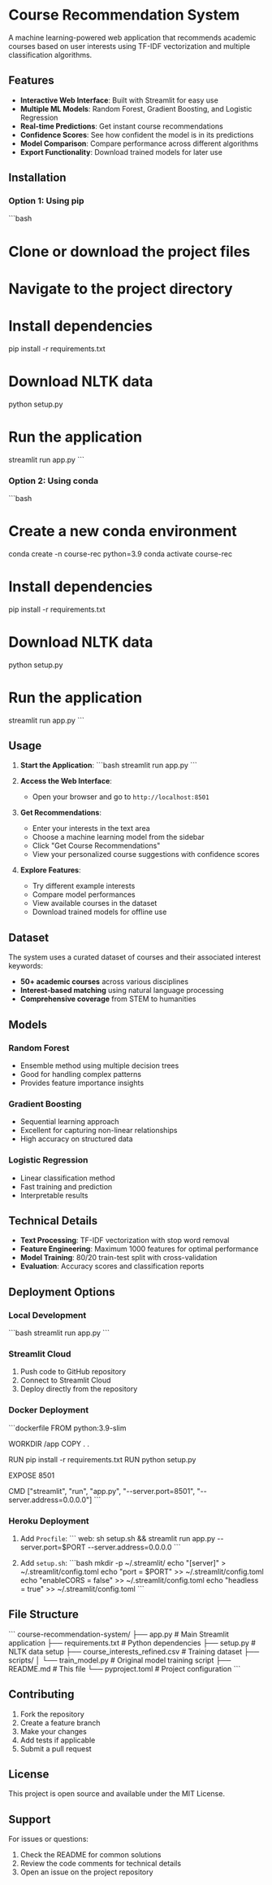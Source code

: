 # Course Recommendation System

A machine learning-powered web application that recommends academic courses based on user interests using TF-IDF vectorization and multiple classification algorithms.

## Features

- **Interactive Web Interface**: Built with Streamlit for easy use
- **Multiple ML Models**: Random Forest, Gradient Boosting, and Logistic Regression
- **Real-time Predictions**: Get instant course recommendations
- **Confidence Scores**: See how confident the model is in its predictions
- **Model Comparison**: Compare performance across different algorithms
- **Export Functionality**: Download trained models for later use

## Installation

### Option 1: Using pip

\`\`\`bash
# Clone or download the project files
# Navigate to the project directory

# Install dependencies
pip install -r requirements.txt

# Download NLTK data
python setup.py

# Run the application
streamlit run app.py
\`\`\`

### Option 2: Using conda

\`\`\`bash
# Create a new conda environment
conda create -n course-rec python=3.9
conda activate course-rec

# Install dependencies
pip install -r requirements.txt

# Download NLTK data
python setup.py

# Run the application
streamlit run app.py
\`\`\`

## Usage

1. **Start the Application**:
   \`\`\`bash
   streamlit run app.py
   \`\`\`

2. **Access the Web Interface**:
   - Open your browser and go to `http://localhost:8501`

3. **Get Recommendations**:
   - Enter your interests in the text area
   - Choose a machine learning model from the sidebar
   - Click "Get Course Recommendations"
   - View your personalized course suggestions with confidence scores

4. **Explore Features**:
   - Try different example interests
   - Compare model performances
   - View available courses in the dataset
   - Download trained models for offline use

## Dataset

The system uses a curated dataset of courses and their associated interest keywords:
- **50+ academic courses** across various disciplines
- **Interest-based matching** using natural language processing
- **Comprehensive coverage** from STEM to humanities

## Models

### Random Forest
- Ensemble method using multiple decision trees
- Good for handling complex patterns
- Provides feature importance insights

### Gradient Boosting
- Sequential learning approach
- Excellent for capturing non-linear relationships
- High accuracy on structured data

### Logistic Regression
- Linear classification method
- Fast training and prediction
- Interpretable results

## Technical Details

- **Text Processing**: TF-IDF vectorization with stop word removal
- **Feature Engineering**: Maximum 1000 features for optimal performance
- **Model Training**: 80/20 train-test split with cross-validation
- **Evaluation**: Accuracy scores and classification reports

## Deployment Options

### Local Development
\`\`\`bash
streamlit run app.py
\`\`\`

### Streamlit Cloud
1. Push code to GitHub repository
2. Connect to Streamlit Cloud
3. Deploy directly from the repository

### Docker Deployment
\`\`\`dockerfile
FROM python:3.9-slim

WORKDIR /app
COPY . .

RUN pip install -r requirements.txt
RUN python setup.py

EXPOSE 8501

CMD ["streamlit", "run", "app.py", "--server.port=8501", "--server.address=0.0.0.0"]
\`\`\`

### Heroku Deployment
1. Add `Procfile`:
   \`\`\`
   web: sh setup.sh && streamlit run app.py --server.port=$PORT --server.address=0.0.0.0
   \`\`\`

2. Add `setup.sh`:
   \`\`\`bash
   mkdir -p ~/.streamlit/
   echo "[server]" > ~/.streamlit/config.toml
   echo "port = $PORT" >> ~/.streamlit/config.toml
   echo "enableCORS = false" >> ~/.streamlit/config.toml
   echo "headless = true" >> ~/.streamlit/config.toml
   \`\`\`

## File Structure

\`\`\`
course-recommendation-system/
├── app.py                          # Main Streamlit application
├── requirements.txt                # Python dependencies
├── setup.py                       # NLTK data setup
├── course_interests_refined.csv    # Training dataset
├── scripts/
│   └── train_model.py             # Original model training script
├── README.md                      # This file
└── pyproject.toml                 # Project configuration
\`\`\`

## Contributing

1. Fork the repository
2. Create a feature branch
3. Make your changes
4. Add tests if applicable
5. Submit a pull request

## License

This project is open source and available under the MIT License.

## Support

For issues or questions:
1. Check the README for common solutions
2. Review the code comments for technical details
3. Open an issue on the project repository
